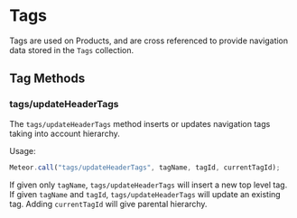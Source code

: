 # Tags
Tags are used on Products, and are cross referenced to provide navigation data stored in the `Tags` collection.

## Tag Methods
### tags/updateHeaderTags
The `tags/updateHeaderTags` method inserts or updates navigation tags taking into account hierarchy.

Usage:

```js
Meteor.call("tags/updateHeaderTags", tagName, tagId, currentTagId);
```

If given only `tagName`, `tags/updateHeaderTags` will insert a new top level tag. If given `tagName` and `tagId`, `tags/updateHeaderTags` will update an existing tag. Adding `currentTagId` will give parental hierarchy.
